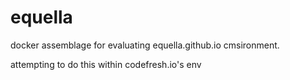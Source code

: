 # equella
docker assemblage for evaluating equella.github.io cmsironment.

attempting to do this within codefresh.io's env
